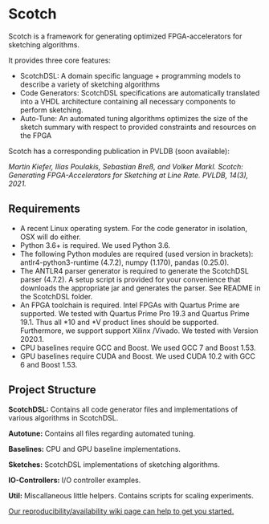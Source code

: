 # Scotch
Scotch is a framework for generating optimized FPGA-accelerators for sketching algorithms. 

It provides three core features:
* ScotchDSL: A domain specific language + programming models to describe a variety of sketching algorithms
* Code Generators: ScotchDSL specifications are automatically translated into a VHDL architecture containing all necessary components to perform sketching.
* Auto-Tune: An automated tuning algorithms optimizes the size of the sketch summary with respect to provided constraints and resources on the FPGA

Scotch has a corresponding publication in PVLDB (soon available):

*Martin Kiefer, Ilias Poulakis, Sebastian Breß, and Volker Markl. Scotch: Generating FPGA-Accelerators for Sketching at Line Rate. PVLDB, 14(3), 2021.*

## Requirements
* A recent Linux operating system. For the code generator in isolation, OSX will do either.
* Python 3.6+ is required. We used Python 3.6.
* The following Python modules are required (used version in brackets): antlr4-python3-runtime (4.7.2), numpy (1.170), pandas (0.25.0).
* The ANTLR4 parser generator is required to generate the ScotchDSL parser (4.7.2). A setup script is provided for your convenience that downloads the appropriate jar and generates the parser. See README in the ScotchDSL folder.
* An FPGA toolchain is required. Intel FPGAs with Quartus Prime are supported. We tested with Quartus Prime Pro 19.3 and Quartus Prime 19.1. Thus all *10 and *V product lines should be supported. Furthermore, we support support Xilinx /Vivado. We tested with Version 2020.1.
* CPU baselines require GCC and Boost. We used GCC 7 and Boost 1.53.
* GPU baselines require CUDA and Boost. We used CUDA 10.2 with GCC 6 and Boost 1.53.

## Project Structure
**ScotchDSL:** Contains all code generator files and implementations of various algorithms in ScotchDSL.

**Autotune:** Contains all files regarding automated tuning.

**Baselines:** CPU and GPU baseline implementations.

**Sketches:** ScotchDSL implementations of sketching algorithms.

**IO-Controllers:** I/O controller examples.

**Util:** Miscallaneous little helpers. Contains scripts for scaling experiments.


[Our reproducibility/availability wiki page can help to get you started.](https://github.com/martinkiefer/Scotch/wiki/Reproducibility)
